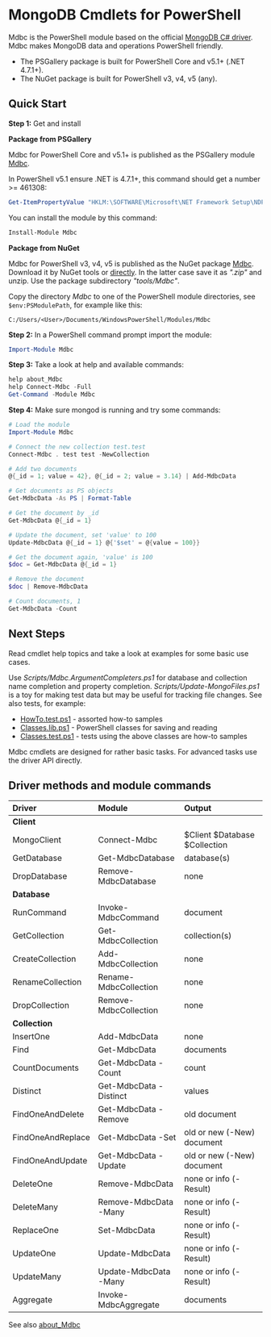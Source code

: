 # MongoDB Cmdlets for PowerShell

Mdbc is the PowerShell module based on the official [MongoDB C# driver](https://github.com/mongodb/mongo-csharp-driver).
Mdbc makes MongoDB data and operations PowerShell friendly.

- The PSGallery package is built for PowerShell Core and v5.1+ (.NET 4.7.1+).
- The NuGet package is built for PowerShell v3, v4, v5 (any).

## Quick Start

**Step 1:** Get and install

**Package from PSGallery**

Mdbc for PowerShell Core and v5.1+ is published as the PSGallery module [Mdbc](https://www.powershellgallery.com/packages/Mdbc).

In PowerShell v5.1 ensure .NET is 4.7.1+, this command should get a number >= 461308:

```powershell
Get-ItemPropertyValue "HKLM:\SOFTWARE\Microsoft\NET Framework Setup\NDP\v4\Full" Release
```

You can install the module by this command:

```powershell
Install-Module Mdbc
```

**Package from NuGet**

Mdbc for PowerShell v3, v4, v5 is published as the NuGet package [Mdbc](https://www.nuget.org/packages/Mdbc).
Download it by NuGet tools or [directly](http://nuget.org/api/v2/package/Mdbc).
In the latter case save it as *".zip"* and unzip. Use the package subdirectory *"tools/Mdbc"*.

Copy the directory *Mdbc* to one of the PowerShell module directories, see
`$env:PSModulePath`, for example like this:

    C:/Users/<User>/Documents/WindowsPowerShell/Modules/Mdbc

**Step 2:** In a PowerShell command prompt import the module:

```powershell
Import-Module Mdbc
```

**Step 3:** Take a look at help and available commands:

```powershell
help about_Mdbc
help Connect-Mdbc -Full
Get-Command -Module Mdbc
```

**Step 4:** Make sure mongod is running and try some commands:

```powershell
# Load the module
Import-Module Mdbc

# Connect the new collection test.test
Connect-Mdbc . test test -NewCollection

# Add two documents
@{_id = 1; value = 42}, @{_id = 2; value = 3.14} | Add-MdbcData

# Get documents as PS objects
Get-MdbcData -As PS | Format-Table

# Get the document by _id
Get-MdbcData @{_id = 1}

# Update the document, set 'value' to 100
Update-MdbcData @{_id = 1} @{'$set' = @{value = 100}}

# Get the document again, 'value' is 100
$doc = Get-MdbcData @{_id = 1}

# Remove the document
$doc | Remove-MdbcData

# Count documents, 1
Get-MdbcData -Count
```

## Next Steps

[HowTo.test.ps1]: https://github.com/nightroman/Mdbc/blob/master/Tests/HowTo.test.ps1
[Classes.lib.ps1]: https://github.com/nightroman/Mdbc/blob/master/Tests/Classes.lib.ps1
[Classes.test.ps1]: https://github.com/nightroman/Mdbc/blob/master/Tests/Classes.test.ps1

Read cmdlet help topics and take a look at examples for some basic use cases.

Use *Scripts/Mdbc.ArgumentCompleters.ps1* for database and collection name completion and property completion.
*Scripts/Update-MongoFiles.ps1* is a toy for making test data but may be useful for tracking file changes.
See also tests, for example:

- [HowTo.test.ps1] - assorted how-to samples
- [Classes.lib.ps1] - PowerShell classes for saving and reading
- [Classes.test.ps1] - tests using the above classes are how-to samples

Mdbc cmdlets are designed for rather basic tasks.
For advanced tasks use the driver API directly.

## Driver methods and module commands

| Driver | Module  | Output
| :----- | :-----  | :-----
| **Client** | |
| MongoClient | Connect-Mdbc | $Client $Database $Collection
| GetDatabase | Get-MdbcDatabase | database(s)
| DropDatabase | Remove-MdbcDatabase | none
| **Database** | |
| RunCommand | Invoke-MdbcCommand | document
| GetCollection | Get-MdbcCollection | collection(s)
| CreateCollection | Add-MdbcCollection | none
| RenameCollection | Rename-MdbcCollection | none
| DropCollection | Remove-MdbcCollection | none
| **Collection** | |
| InsertOne | Add-MdbcData | none
| Find | Get-MdbcData | documents
| CountDocuments | Get-MdbcData -Count | count
| Distinct | Get-MdbcData -Distinct | values
| FindOneAndDelete | Get-MdbcData -Remove | old document
| FindOneAndReplace | Get-MdbcData -Set | old or new (-New) document
| FindOneAndUpdate | Get-MdbcData -Update | old or new (-New) document
| DeleteOne | Remove-MdbcData | none or info (-Result)
| DeleteMany | Remove-MdbcData -Many | none or info (-Result)
| ReplaceOne | Set-MdbcData | none or info (-Result)
| UpdateOne | Update-MdbcData | none or info (-Result)
| UpdateMany | Update-MdbcData -Many | none or info (-Result)
| Aggregate | Invoke-MdbcAggregate | documents

See also [about_Mdbc](https://github.com/nightroman/Mdbc/blob/master/Module/en-US/about_Mdbc.help.txt)
